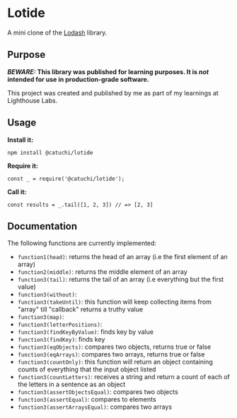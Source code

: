 # Lotide

A mini clone of the [Lodash](https://lodash.com) library.

## Purpose

**_BEWARE:_ This library was published for learning purposes. It is _not_ intended for use in production-grade software.**

This project was created and published by me as part of my learnings at Lighthouse Labs. 

## Usage

**Install it:**

`npm install @catuchi/lotide`

**Require it:**

`const _ = require('@catuchi/lotide');`

**Call it:**

`const results = _.tail([1, 2, 3]) // => [2, 3]`

## Documentation

The following functions are currently implemented:


* `function1(head)`: returns the head of an array (i.e the first element of an array)
* `function2(middle)`: returns the middle element of an array
* `function3(tail)`: returns the tail of an array (i.e everything but the first value)
* `function3(without)`: 
* `function3(takeUntil)`: this function will keep collecting items from "array" till "callback" returns a truthy value
* `function3(map)`: 
* `function3(letterPositions)`: 
* `function3(findKeyByValue)`: finds key by value
* `function3(findKey)`: finds key
* `function3(eqObjects)`: compares two objects, returns true or false
* `function3(eqArrays)`: compares two arrays, returns true or false
* `function3(countOnly)`: this function will return an object containing counts of everything that the input object listed
* `function3(countLetters)`: receives a string and return a count of each of the letters in a sentence as an object
* `function3(assertObjectsEqual)`: compares two objects
* `function3(assertEqual)`: compares to elements
* `function3(assertArraysEqual)`: compares two arrays
